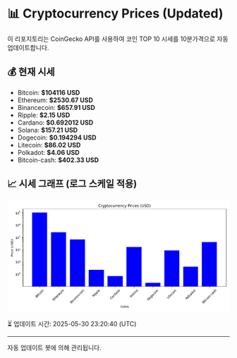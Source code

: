 
# 📊 Cryptocurrency Prices (Updated)

이 리포지토리는 CoinGecko API를 사용하여 코인 TOP 10 시세를 10분가격으로 자동 업데이트합니다.

## 💰 현재 시세
- Bitcoin: **$104116 USD**
- Ethereum: **$2530.67 USD**
- Binancecoin: **$657.91 USD**
- Ripple: **$2.15 USD**
- Cardano: **$0.692012 USD**
- Solana: **$157.21 USD**
- Dogecoin: **$0.194294 USD**
- Litecoin: **$86.02 USD**
- Polkadot: **$4.06 USD**
- Bitcoin-cash: **$402.33 USD**

## 📈 시세 그래프 (로그 스케일 적용)
![Crypto Prices](crypto_prices.png)

⏳ 업데이트 시간: 2025-05-30 23:20:40 (UTC)

---
자동 업데이트 봇에 의해 관리됩니다.
